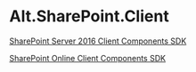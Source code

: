 # Alt.SharePoint.Client

[SharePoint Server 2016 Client Components SDK](https://www.microsoft.com/en-us/download/details.aspx?id=51679)

[SharePoint Online Client Components SDK](https://www.microsoft.com/en-us/download/details.aspx?id=42038)